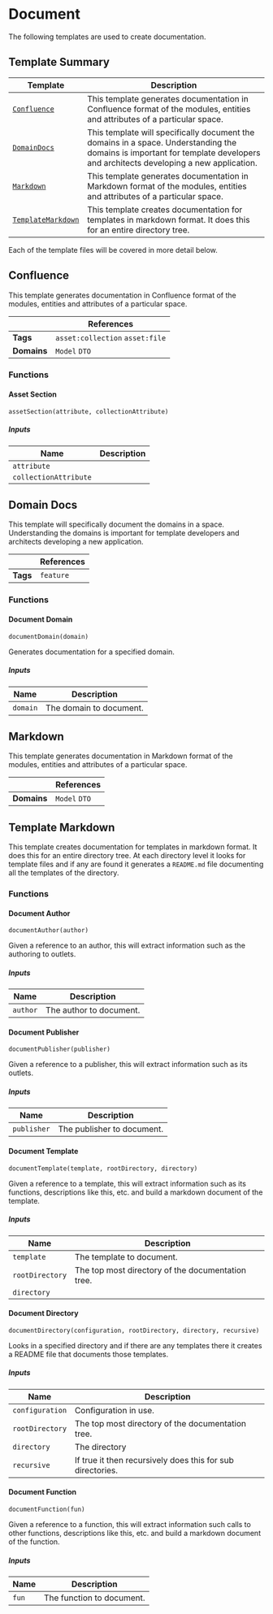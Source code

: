 [//]: # ( =====preserve===== start-Introduction ===== )
# Document

The following templates are used to create documentation.

[//]: # ( =====preserve===== end-Introduction ===== )

<a name="template-summary"></a>
## Template Summary

|Template|Description|
|---|---|
| [`Confluence`](#confluence) | This template generates documentation in Confluence format of the modules, entities and attributes of a particular space. |
| [`DomainDocs`](#domain-docs) | This template will specifically document the domains in a space. Understanding the domains is important for template developers and architects developing a new application. |
| [`Markdown`](#markdown) | This template generates documentation in Markdown format of the modules, entities and attributes of a particular space. |
| [`TemplateMarkdown`](#template-markdown) | This template creates documentation for templates in markdown format. It does this for an entire directory tree. |

Each of the template files will be covered in more detail below.

<a name="confluence"></a>
## Confluence

This template generates documentation in Confluence format of the modules, entities and attributes of a particular space.

| |References|
|---|---|
| **Tags** |`asset:collection` `asset:file` |
| **Domains** |`Model` `DTO` |

### Functions

#### Asset Section

```
assetSection(attribute, collectionAttribute)
```

##### Inputs

|Name|Description|
|---|---|
|`attribute`||
|`collectionAttribute`||



<a name="domain-docs"></a>
## Domain Docs

This template will specifically document the domains in a space. Understanding the domains is important for template developers and architects developing a new application.

| |References|
|---|---|
| **Tags** |`feature` |

### Functions

#### Document Domain

```
documentDomain(domain)
```

Generates documentation for a specified domain.

##### Inputs

|Name|Description|
|---|---|
|`domain`|The domain to document.|



<a name="markdown"></a>
## Markdown

This template generates documentation in Markdown format of the modules, entities and attributes of a particular space.

| |References|
|---|---|
| **Domains** |`Model` `DTO` |

<a name="template-markdown"></a>
## Template Markdown

This template creates documentation for templates in markdown format. It does this for an entire directory tree. At each directory level it looks for template files and if any are found it generates a `README.md` file documenting all the templates of the directory.

### Functions

#### Document Author

```
documentAuthor(author)
```

Given a reference to an author, this will extract information such as the authoring to outlets.

##### Inputs

|Name|Description|
|---|---|
|`author`|The author to document.|



#### Document Publisher

```
documentPublisher(publisher)
```

Given a reference to a publisher, this will extract information such as its outlets.

##### Inputs

|Name|Description|
|---|---|
|`publisher`|The publisher to document.|



#### Document Template

```
documentTemplate(template, rootDirectory, directory)
```

Given a reference to a template, this will extract information such as its functions, descriptions like this, etc. and build a markdown document of the template.

##### Inputs

|Name|Description|
|---|---|
|`template`|The template to document.|
|`rootDirectory`|The top most directory of the documentation tree.|
|`directory`||



#### Document Directory

```
documentDirectory(configuration, rootDirectory, directory, recursive)
```

Looks in a specified directory and if there are any templates there it creates a README file that documents those templates.

##### Inputs

|Name|Description|
|---|---|
|`configuration`|Configuration in use.|
|`rootDirectory`|The top most directory of the documentation tree.|
|`directory`|The directory|
|`recursive`|If true it then recursively does this for sub directories.|



#### Document Function

```
documentFunction(fun)
```

Given a reference to a function, this will extract information such calls to other functions, descriptions like this, etc. and build a markdown document of the function.

##### Inputs

|Name|Description|
|---|---|
|`fun`|The function to document.|



